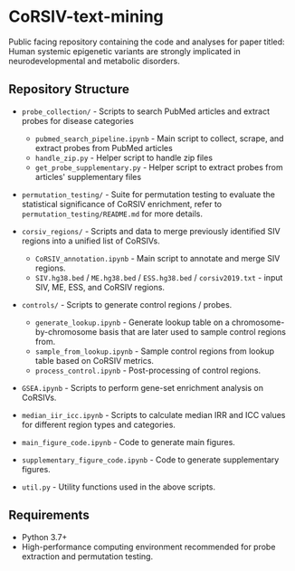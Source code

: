 # CoRSIV-text-mining
Public facing repository containing the code and analyses for paper titled: Human systemic epigenetic variants are strongly implicated in neurodevelopmental and metabolic disorders.


## Repository Structure

- `probe_collection/` - Scripts to search PubMed articles and extract probes for disease categories
  - `pubmed_search_pipeline.ipynb` - Main script to collect, scrape, and extract probes from PubMed articles
  - `handle_zip.py` - Helper script to handle zip files
  - `get_probe_supplementary.py` - Helper script to extract probes from articles' supplementary files

- `permutation_testing/` - Suite for permutation testing to evaluate the statistical significance of CoRSIV enrichment, refer to `permutation_testing/README.md` for more details.

- `corsiv_regions/` - Scripts and data to merge previously identified SIV regions into a unified list of CoRSIVs.
  - `CoRSIV_annotation.ipynb` - Main script to annotate and merge SIV regions.
  - `SIV.hg38.bed` / `ME.hg38.bed` / `ESS.hg38.bed` / `corsiv2019.txt` - input SIV, ME, ESS, and CoRSIV regions.

- `controls/` - Scripts to generate control regions / probes.
  - `generate_lookup.ipynb` - Generate lookup table on a chromosome-by-chromosome basis that are later used to sample control regions from.
  - `sample_from_lookup.ipynb` - Sample control regions from lookup table based on CoRSIV metrics.
  - `process_control.ipynb` - Post-processing of control regions.

- `GSEA.ipynb` - Scripts to perform gene-set enrichment analysis on CoRSIVs.
- `median_iir_icc.ipynb` - Scripts to calculate median IRR and ICC values for different region types and categories.
- `main_figure_code.ipynb` - Code to generate main figures.
- `supplementary_figure_code.ipynb` - Code to generate supplementary figures.
- `util.py` - Utility functions used in the above scripts.

## Requirements

- Python 3.7+
- High-performance computing environment recommended for probe extraction and permutation testing.

